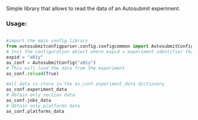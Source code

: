 Simple library that allows to read the data of an Autosubmit experiment.

### Usage: ####

```python

#import the main config library
from autosubmitconfigparser.config.configcommon import AutosubmitConfig
# Init the configuration object where expid = experiment identifier that you want to load
expid = "a01y"
as_conf = AutosubmitConfig("a01y")
# This will load the data from the experiment
as_conf.reload(True)

#all data is store in the as_conf.experiment_data dictionary
as_conf.experiment_data
# Obtain only section data
as_conf.jobs_data
# Obtain only platforms data
as_conf.platforms_data
```
